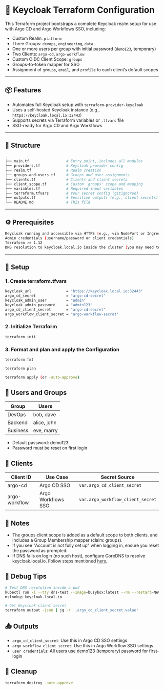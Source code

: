 # 🔐 Keycloak Terraform Configuration

This Terraform project bootstraps a complete Keycloak realm setup for use with Argo CD and Argo Workflows SSO, including:

- Custom Realm: `platform`
- Three Groups: `devops`, `engineering`, `data`
- One or more users per group with initial password (`demo123`, temporary)
- Two Clients: `argo-cd`, `argo-workflow`
- Custom OIDC Client Scope: `groups`
- Groups-to-token mapper for SSO
- Assignment of `groups`, `email`, and `profile` to each client’s default scopes

---

## 📦 Features

- Automates full Keycloak setup with `terraform-provider-keycloak`
- Uses a self-hosted Keycloak instance (e.g., `https://keycloak.local.io:32443`)
- Supports secrets via Terraform variables or `.tfvars` file
- SSO-ready for Argo CD and Argo Workflows

---

## 📁 Structure

```bash
.
├── main.tf                 # Entry point, includes all modules
├── providers.tf            # Keycloak provider config
├── realm.tf                # Realm creation
├── groups-and-users.tf     # Groups and user assignments
├── clients.tf              # Clients and client secrets
├── client_scope.tf         # Custom 'groups' scope and mapping
├── variables.tf            # Required input variables
├── terraform.tfvars        # Your secret config (gitignored)
├── outputs.tf              # Sensitive outputs (e.g., client secrets)
└── README.md               # This file
```
---

## ⚙️ Prerequisites

```bash
Keycloak running and accessible via HTTPS (e.g., via NodePort or Ingress)
Admin credentials (username/password or client credentials)
Terraform >= 1.12
DNS resolution to keycloak.local.io inside the cluster (you may need to update CoreDNS)
```
---

## 🔑 Setup

### 1. Create terraform.tfvars
```bash
keycloak_url                = "https://keycloak.local.io:32443"
argo_cd_secret              = "argo-cd-secret"
keycloak_admin_user         = "admin"
keycloak_admin_password     = "admin123"
argo_cd_client_secret       = "argo-cd-secret"
argo_workflow_client_secret = "argo-workflow-secret"
```

### 2. Initialize Terraform
```bash
terraform init
```

### 3. Format and plan and apply the Configuration
```bash
terraform fmt

terraform plan

terraform apply (or -auto-approve)
```

## 👥 Users and Groups

| Group    | Users      |
| -------- | -----------|
| DevOps   | bob, dave  |
| Backend  | alice, john|
| Business | eve, marry |

* Default password: demo123
* Password must be reset on first login

## 🔐 Clients

| Client ID     | Use Case          | Secret Source                     |
| ------------- | ----------------- | --------------------------------- |
| argo-cd       | Argo CD SSO       | `var.argo_cd_client_secret`       |
| argo-workflow |Argo Workflows SSO | `var.argo_workflow_client_secret` |

## 🧠 Notes

* The groups client scope is added as a default scope to both clients, and includes a Group Membership mapper (claim: groups).
* If you see "Account is not fully set up" when logging in, ensure you reset the password as prompted.
* If DNS fails on login (no such host), configure CoreDNS to resolve keycloak.local.io. Follow steps mentioned [here](https://github.com/sahil-sharma/k8s-stuff/blob/main/update-coredns-configmap.txt).

## 🧪 Debug Tips

```bash
# Test DNS resolution inside a pod
kubectl run -i --tty dns-test --image=busybox:latest --rm --restart=Never -- sh
nslookup keycloak.local.io

# Get Keycloak client secret
terraform output -json | jq -r '.argo_cd_client_secret.value'
```

## 📤 Outputs

* `argo_cd_client_secret`: Use this in Argo CD SSO settings
* `argo_workflow_client_secret`: Use this in Argo Workflow SSO settings
* `user credentials`: All users use demo123 (temporary) password for first-login

## 🧼 Cleanup
```bash
terraform destroy -auto-approve
```